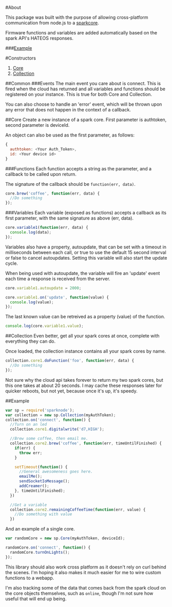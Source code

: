 #About

This package was built with the purpose of allowing cross-platform communication from node.js to a [sparkcore](http://docs.spark.io/#/api).

Firmware functions and variables are added automatically based on the spark API's HATEOS responses.

###[Example](#example)

#Constructors
1. [Core](#core)
2. [Collection](#collection)

##Common
###Events
The main event you care about is connect.  This is fired when the cloud has returned and all variables and functions should be registered on your instance. This is true for both Core and Collection.

You can also choose to handle an 'error' event, which will be thrown upon any error that does not happen in the context of a callback.

##Core
Create a new instance of a spark core. First parameter is authtoken, second parameter is deviceId.

An object can also be used as the first parameter, as follows:

```js
{
  authtoken: <Your Auth_Token>,
  id: <Your device id>
}
```

###Functions
Each function accepts a string as the parameter, and a callback to be called upon return.

The signature of the callback should be `function(err, data)`.

```javascript
core.brew('coffee', function(err, data) {
  //Do something
});
```

###Variables
Each variable (exposed as functions) accepts a callback as its first parameter, with the same signature as above (err, data).

```javascript
core.variable1(function(err, data) {
  console.log(data);
});
```

Variables also have a property, autoupdate, that can be set with a timeout in milliseconds between each call, or true to use the default 15 second interval or false to cancel autoupdates. Setting this variable will also start the update cycle.

When being used with autoupdate, the variable will fire an 'update' event each time a response is received from the server.

```javascript
core.variable1.autoupdate = 2000;

core.variable1.on('update', function(value) {
  console.log(value);
});
```

The last known value can be retreived as a property (value) of the function.

```javascript
console.log(core.variable1.value);
```

##Collection
Even better, get all your spark cores at once, complete with everything they can do.

Once loaded, the collection instance contains all your spark cores by name.

```javascript
collection.core1.doFunction('foo', function(err, data) {
  //Do something
});
```

Not sure why the cloud api takes forever to return my two spark cores, but this one takes at about 20 seconds.  I may cache these responses later for quicker reboots, but not yet, because once it's up, it's speedy.

##Example

```javascript
var sp = require('sparknode');
var collection = new sp.Collection(myAuthToken);
collection.on('connect', function() {
  //Turn on an led
  collection.core1.digitalwrite('d7,HIGH');

  //Brew some coffee, then email me.
  collection.core2.brew('coffee', function(err, timeUntilFinished) {
    if(err) {
      throw err;
    }

    setTimeout(function() {
      //General awesomeness goes here.
      emailMe();
      sendSocketIoMessage();
      addCreamer();
    }, timeUntilFinished);
  })

  //Get a variable
  collection.core2.remainingCoffeeTime(function(err, value) {
    //Do something with value
  })
```

And an example of a single core.

```javascript
var randomCore = new sp.Core(myAuthToken, deviceId);

randomCore.on('connect', function() {
  randomCore.turnOnLights();
});
```

This library should also work cross platform as it doesn't rely on curl behind the scenes.  I'm hoping it also makes it much easier for me to wire custom functions to a webapp.

I'm also tracking some of the data that comes back from the spark cloud on the core objects themselves, such as `online`, though I'm not sure how useful that will end up being.
